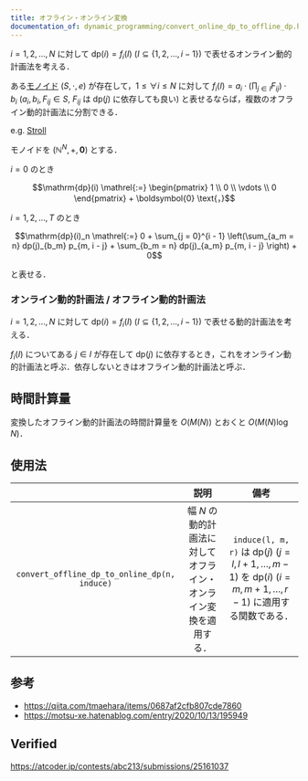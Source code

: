 ```yaml
---
title: オフライン・オンライン変換
documentation_of: dynamic_programming/convert_online_dp_to_offline_dp.hpp
---
```


$i = 1, 2, \ldots, N$ に対して $\mathrm{dp}(i) = f_i(I) \ (I \subseteq \lbrace 1, 2, \ldots, i - 1 \rbrace)$ で表せるオンライン動的計画法を考える．

ある[モノイド](../../.verify-helper/docs/static/algebraic_structure.md) $(S, \cdot, e)$ が存在して，$1 \leq \forall i \leq N$ に対して $f_i(I) = a_i \cdot (\prod_{j \in I} F_{ij}) \cdot b_i \ (a_i, b_i, F_{ij} \in S,\ F_{ij} \text{ は } \mathrm{dp}(j) \text{ に依存しても良い})$ と表せるならば，複数のオフライン動的計画法に分割できる．

e.g. [Stroll](https://atcoder.jp/contests/abc213/submissions/25161037)

モノイドを $(\mathbb{N}^N, +, \boldsymbol{0})$ とする．

$i = 0$ のとき

$$\mathrm{dp}(i) \mathrel{:=} \begin{pmatrix} 1 \\ 0 \\ \vdots \\ 0 \end{pmatrix} + \boldsymbol{0} \text{，}$$

$i = 1, 2, \ldots, T$ のとき

$$\mathrm{dp}(i)_n \mathrel{:=} 0 + \sum_{j = 0}^{i - 1} \left(\sum_{a_m = n} dp(j)_{b_m} p_{m, i - j} + \sum_{b_m = n} dp(j)_{a_m} p_{m, i - j} \right) + 0$$

と表せる．


### オンライン動的計画法 / オフライン動的計画法

$i = 1, 2, \ldots, N$ に対して $\mathrm{dp}(i) = f_i(I) \ (I \subseteq \lbrace 1, 2, \ldots, i - 1 \rbrace)$ で表せる動的計画法を考える．

$f_i(I)$ についてある $j \in I$ が存在して $\mathrm{dp}(j)$ に依存するとき，これをオンライン動的計画法と呼ぶ．依存しないときはオフライン動的計画法と呼ぶ．


## 時間計算量

変換したオフライン動的計画法の時間計算量を $O(M(N))$ とおくと $O(M(N)\log{N})$．


## 使用法

||説明|備考|
|:--:|:--:|:--:|
|`convert_offline_dp_to_online_dp(n, induce)`|幅 $N$ の動的計画法に対してオフライン・オンライン変換を適用する．|`induce(l, m, r)` は $\mathrm{dp}(j) \ (j = l, l + 1, \ldots, m - 1)$ を $\mathrm{dp}(i) \ (i = m, m + 1, \ldots, r - 1)$ に適用する関数である．|


## 参考

- https://qiita.com/tmaehara/items/0687af2cfb807cde7860
- https://motsu-xe.hatenablog.com/entry/2020/10/13/195949


## Verified

https://atcoder.jp/contests/abc213/submissions/25161037
